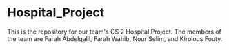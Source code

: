 # Hospital_Project
This is the repository for our team's CS 2 Hospital Project.
The members of the team are Farah Abdelgalil, Farah Wahib, Nour Selim, and Kirolous Fouty.
